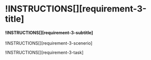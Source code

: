 # !INSTRUCTIONS[][requirement-3-title]

#### !INSTRUCTIONS[][requirement-3-subtitle]

!INSTRUCTIONS[][requirement-3-scenerio]

!INSTRUCTIONS[][requirement-3-task]